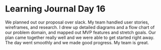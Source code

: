 # Learning Journal Day 16

We planned out our proposal over slack.  My team handled user stories, wireframes, and research.  I drew up detailed diagrams and a flow chart of our problem domain, and mapped out MVP features and stretch goals.  Our plan came together really well and we were able to get started right away. The day went smoothly and we made good progress.  My team is great. 
